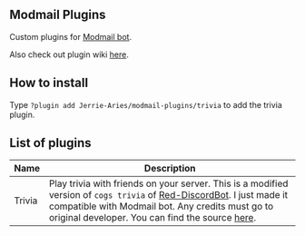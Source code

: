 ## Modmail Plugins

Custom plugins for [Modmail bot](https://github.com/kyb3r/modmail).

Also check out plugin wiki [here](https://github.com/kyb3r/modmail/wiki/Plugins).

## How to install

Type `?plugin add Jerrie-Aries/modmail-plugins/trivia` to add the trivia plugin.


## List of plugins
| Name | Description |
| --- | --- |
Trivia | Play trivia with friends on your server. This is a modified version of `cogs trivia` of [Red-DiscordBot](https://github.com/Cog-Creators/Red-DiscordBot). I just made it compatible with Modmail bot. Any credits must go to original developer. You can find the source [here](https://github.com/Cog-Creators/Red-DiscordBot/tree/V3/develop/redbot/cogs/trivia).
